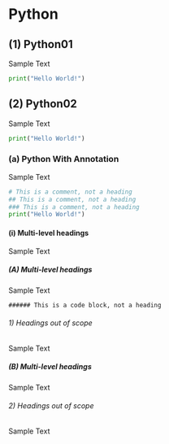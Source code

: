 # Python

## (1) Python01

Sample Text

```python
print("Hello World!")
```

## (2) Python02

Sample Text

```python
print("Hello World!")
```

### (a) Python With Annotation

Sample Text

```python
# This is a comment, not a heading
## This is a comment, not a heading
### This is a comment, not a heading
print("Hello World!")
```

#### (i) Multi-level headings

Sample Text

##### (A) Multi-level headings

Sample Text

    ###### This is a code block, not a heading

###### 1) Headings out of scope

Sample Text

##### (B) Multi-level headings

Sample Text

###### 2) Headings out of scope

Sample Text
